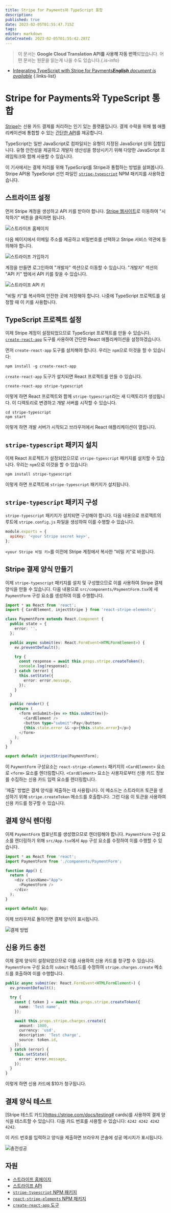 ```yaml
---
title: Stripe for Payments와 TypeScript 통합
description: 
published: true
date: 2023-02-05T01:55:47.715Z
tags: 
editor: markdown
dateCreated: 2023-02-05T01:55:42.287Z
---
```


> 이 문서는 **Google Cloud Translation API를 사용해 자동 번역**되었습니다.
어떤 문서는 원문을 읽는게 나을 수도 있습니다.{.is-info}



- [Integrating TypeScript with Stripe for Payments***English** document is available*](/en/Knowledge-base/TypeScript/integrating-typescript-with-stripe-for-payments)
{.links-list}


# Stripe for Payments와 TypeScript 통합

[Stripe](https://stripe.com/)는 신용 카드 결제를 처리하는 인기 있는 플랫폼입니다. 결제 수락을 위해 웹 애플리케이션에 통합할 수 있는 [간단한 API](https://stripe.com/docs/api)를 제공합니다.

TypeScript는 일반 JavaScript로 컴파일되는 유형이 지정된 JavaScript 상위 집합입니다. 유형 안전성을 제공하고 개발자 생산성을 향상시키기 위해 다양한 JavaScript 프레임워크와 함께 사용할 수 있습니다.

이 기사에서는 결제 처리를 위해 TypeScript를 Stripe과 통합하는 방법을 살펴봅니다. Stripe API용 TypeScript 선언 파일인 [`stripe-typescript`](https://www.npmjs.com/package/stripe-typescript) NPM 패키지를 사용하겠습니다.

## 스트라이프 설정

먼저 Stripe 계정을 생성하고 API 키를 받아야 합니다. [Stripe 웹사이트](https://stripe.com/)로 이동하여 "시작하기" 버튼을 클릭하면 됩니다.

![스트라이프 홈페이지](https://i.imgur.com/jjKsTGi.png)

다음 페이지에서 이메일 주소를 제공하고 비밀번호를 선택하고 Stripe 서비스 약관에 동의해야 합니다.

![스트라이프 가입하기](https://i.imgur.com/ouae71z.png)

계정을 만들면 로그인하여 "개발자" 섹션으로 이동할 수 있습니다. "개발자" 섹션의 "API 키" 탭에서 API 키를 찾을 수 있습니다.

![스트라이프 API 키](https://i.imgur.com/pZFg8bv.png)

"비밀 키"를 복사하여 안전한 곳에 저장해야 합니다. 나중에 TypeScript 프로젝트를 설정할 때 이 키를 사용합니다.

## TypeScript 프로젝트 설정

이제 Stripe 계정이 설정되었으므로 TypeScript 프로젝트를 만들 수 있습니다. [`create-react-app`](https://create-react-app.dev/) 도구를 사용하여 간단한 React 애플리케이션을 설정하겠습니다.

먼저 `create-react-app` 도구를 설치해야 합니다. 우리는 `npm`으로 이것을 할 수 있습니다:

```
npm install -g create-react-app
```

`create-react-app` 도구가 설치되면 React 프로젝트를 만들 수 있습니다.

```
create-react-app stripe-typescript
```

이렇게 하면 React 프로젝트와 함께 `stripe-typescript`라는 새 디렉토리가 생성됩니다. 이 디렉토리로 변경하고 개발 서버를 시작할 수 있습니다.

```
cd stripe-typescript
npm start
```

이렇게 하면 개발 서버가 시작되고 브라우저에서 React 애플리케이션이 열립니다.

## `stripe-typescript` 패키지 설치

이제 React 프로젝트가 설정되었으므로 `stripe-typescript` 패키지를 설치할 수 있습니다. 우리는 `npm`으로 이것을 할 수 있습니다:

```
npm install stripe-typescript
```

이렇게 하면 프로젝트에 `stripe-typescript` 패키지가 설치됩니다.

## `stripe-typescript` 패키지 구성

`stripe-typescript` 패키지가 설치되면 구성해야 합니다. 다음 내용으로 프로젝트의 루트에 `stripe.config.js` 파일을 생성하여 이를 수행할 수 있습니다.

```javascript
module.exports = {
  apiKey: '<your Stripe secret key>',
};
```

`<your Stripe 비밀 키>`를 이전에 Stripe 계정에서 복사한 "비밀 키"로 바꿉니다.

## Stripe 결제 양식 만들기

이제 `stripe-typescript` 패키지를 설치 및 구성했으므로 이를 사용하여 Stripe 결제 양식을 만들 수 있습니다. 다음 내용으로 `src/components/PaymentForm.tsx`에 새 `PaymentForm` 구성 요소를 생성하여 이를 수행합니다.

```typescript
import * as React from 'react';
import { CardElement, injectStripe } from 'react-stripe-elements';

class PaymentForm extends React.Component {
  public state = {
    error: '',
  };

  public async submit(ev: React.FormEvent<HTMLFormElement>) {
    ev.preventDefault();

    try {
      const response = await this.props.stripe.createToken();
      console.log(response);
    } catch (error) {
      this.setState({
        error: error.message,
      });
    }
  }

  public render() {
    return (
      <form onSubmit={ev => this.submit(ev)}>
        <CardElement />
        <button type="submit">Pay</button>
        {this.state.error && <p>{this.state.error}</p>}
      </form>
    );
  }
}

export default injectStripe(PaymentForm);
```

이 `PaymentForm` 구성요소는 `react-stripe-elements` 패키지의 `<CardElement>` 요소로 `<form>` 요소를 렌더링합니다. `<CardElement>` 요소는 사용자로부터 신용 카드 정보를 수집하는 신용 카드 입력 요소를 렌더링합니다.

'제출' 방법은 결제 양식을 제출하는 데 사용됩니다. 이 메소드는 스트라이프 토큰을 생성하기 위해 `stripe.createToken` 메소드를 호출합니다. 그런 다음 이 토큰을 사용하여 신용 카드를 청구할 수 있습니다.

## 결제 양식 렌더링

이제 `PaymentForm` 컴포넌트를 생성했으므로 렌더링해야 합니다. `PaymentForm` 구성 요소를 렌더링하기 위해 `src/App.tsx`에서 `App` 구성 요소를 수정하여 이를 수행할 수 있습니다.

```typescript
import * as React from 'react';
import PaymentForm from './components/PaymentForm';

function App() {
  return (
    <div className="App">
      <PaymentForm />
    </div>
  );
}

export default App;
```

이제 브라우저로 돌아가면 결제 양식이 표시됩니다.

![결제 방법](https://i.imgur.com/QBKMJj7.png)

## 신용 카드 충전

이제 결제 양식이 설정되었으므로 이를 사용하여 신용 카드를 청구할 수 있습니다. `PaymentForm` 구성 요소의 `submit` 메소드를 수정하여 `stripe.charges.create` 메소드를 호출하여 이를 수행합니다.

```typescript
public async submit(ev: React.FormEvent<HTMLFormElement>) {
  ev.preventDefault();

  try {
    const { token } = await this.props.stripe.createToken({
      name: 'Test name',
    });

    await this.props.stripe.charges.create({
      amount: 1000,
      currency: 'usd',
      description: 'Test charge',
      source: token.id,
    });
  } catch (error) {
    this.setState({
      error: error.message,
    });
  }
}
```

이렇게 하면 신용 카드에 $10가 청구됩니다.

## 결제 양식 테스트

[Stripe 테스트 카드](https://stripe.com/docs/testing# cards)를 사용하여 결제 양식을 테스트할 수 있습니다. 다음 카드 번호를 사용할 수 있습니다: `4242 4242 4242 4242`.

이 카드 번호를 입력하고 양식을 제출하면 브라우저 콘솔에 성공 메시지가 표시됩니다.

![충전성공](https://i.imgur.com/xyQLbNw.png)

## 자원

- [스트라이프 홈페이지](https://stripe.com/)
- [스트라이프 API](https://stripe.com/docs/api)
- [`stripe-typescript` NPM 패키지](https://www.npmjs.com/package/stripe-typescript)
- [`react-stripe-elements` NPM 패키지](https://www.npmjs.com/package/react-stripe-elements)
- [`create-react-app` 도구](https://create-react-app.dev/)